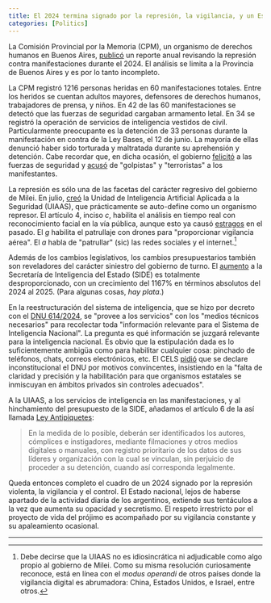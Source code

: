 ```yaml
---
title: El 2024 termina signado por la represión, la vigilancia, y un Estado fuerte
categories: [Politics]
---
```


La Comisión Provincial por la Memoria (CPM), un organismo de derechos humanos 
en Buenos Aires, [publicó](https://www.comisionporlamemoria.org/project/informe-especial-monitoreo-de-la-represion-de-las-fuerzas-de-seguridad-a-las-manifestaciones-publicas/) un reporte anual revisando 
la represión contra manifestaciones durante el 2024.
El análisis se limita a la Provincia de Buenos Aires y es por lo tanto 
incompleto.

La CPM registró 1216 personas heridas en 60 manifestaciones totales. 
Entre los heridos se cuentan adultos mayores, defensores de derechos humanos,
trabajadores de prensa, y niños. En 42 de las 60 manifestaciones se detectó 
que las fuerzas de seguridad cargaban armamento letal. En 34 se 
registró la operación de servicios de inteligencia vestidos de civil.
Particularmente preocupante es la detención de 33 personas durante la
manifestación en contra de la Ley Bases, el 12 de junio. La mayoría de ellas
denunció haber sido torturada y maltratada durante su aprehensión y detención.
Cabe recordar que, en dicha ocasión, el gobierno
[felicitó](https://www.lapoliticaonline.com/politica/el-gobierno-dijo-que-los-manifestantes-del-congreso-eran-terroristas-que-buscaban-un-golpe-de-estado/)
a las fuerzas de seguridad y
[acusó](https://www.cels.org.ar/web/wp-content/uploads/2024/06/20240613-Art-41.-Represion-en-el-Congreso-Nacional-Ley-Bases.pdf)
de "golpistas" y "terroristas" a los manifestantes.

La represión es sólo una de las facetas del carácter regresivo del gobierno de
Milei. En julio, [creó](https://www.boletinoficial.gob.ar/detalleAviso/primera/311381/20240729) la Unidad de Inteligencia Artificial Aplicada a la Seguridad (UIAAS), que prácticamente se auto-define como 
un organismo represor. El artículo 4, inciso $c$, habilita el análisis en tiempo real 
con reconocimiento facial en la vía pública, aunque esto ya causó [estragos](https://slopezpereyra.github.io/2024-11-07-FacialRecognitionInArgentina/) en el pasado. El $g$ habilita el patrullaje
con drones para "proporcionar vigilancia aérea". El $a$ habla de "patrullar" (sic)
las redes sociales y el internet.[^1]

Además de los cambios legislativos, los cambios presupuestarios también son
reveladores del carácter siniestro del gobierno de turno. El
[aumento](https://www.perfil.com/noticias/economia/con-los-aumentos-de-2024-y-2025-el-presupuesto-de-la-side-crece-1167.phtml)
a la Secretaría de Inteligencia del Estado (SIDE) es totalmente
desproporcionado, con un crecimiento del 1167% en términos absolutos del 2024
al 2025. (Para algunas cosas, *hay plata*.)

En la reestructuración del sistema de inteligencia, que se hizo por decreto con
el [DNU
614/2024](https://www.boletinoficial.gob.ar/detalleAviso/primera/310495/20240716),
se "provee a los servicios" con los "medios técnicos necesarios" para
recolectar toda "información relevante para el Sistema de Inteligencia
Nacional". La pregunta es qué información se juzgará relevante para la
inteligencia nacional. Es obvio que la estipulación dada es lo suficientemente
ambigüa como para habilitar cualquier cosa: pinchado de teléfonos, chats,
correos electrónicos, etc. El CELS
[pidió](https://www.cels.org.ar/web/2024/11/inconstitucional-dnu-que-reformo-el-sistema-de-inteligencia/)
que se declare inconstitucional el DNU por motivos convincentes, insistiendo en la 
"falta de claridad y precisión y la habilitación para que organismos estatales se inmiscuyan en ámbitos privados sin controles adecuados".


A la UIAAS, a los servicios de inteligencia en las manifestaciones, y al hinchamiento
del presupuesto de la SIDE,
añadamos el artículo 6 de la así llamada [Ley Antipiquetes](https://www.boletinoficial.gob.ar/detalleAviso/primera/300917/20231215):

> En la medida de lo posible, deberán ser identificados los autores, cómplices
> e instigadores, mediante filmaciones y otros medios digitales o manuales, con
> registro prioritario de los datos de sus líderes y organización con la cual
> se vinculan, sin perjuicio de proceder a su detención, cuando así corresponda
> legalmente.

Queda entonces completo el cuadro de un 2024 signado por la represión violenta,
la vigilancia y el control. El Estado nacional, lejos de haberse apartado de la
actividad diaria de los argentinos, extiende sus tentáculos a la
vez que aumenta su opacidad y secretismo. El respeto irrestricto por el
proyecto de vida del prójimo es acompañado por su vigilancia
constante y su apaleamiento ocasional.

--- 

[^1]: Debe decirse que la UIAAS no es idiosincrática ni adjudicable como algo propio
al gobierno de Milei. Como su misma resolución curiosamente reconoce, está en
línea con el *modus operandi* de otros países donde la vigilancia digital es
abrumadora: China, Estados Unidos, e Israel, entre otros.










